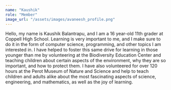 ```yaml
---
name: "Kaushik"
role: "Member"
image_url: "/assets/images/avaneesh_profile.png"
---
```

Hello, my name is Kaushik Balantrapu, and I am a 16 year-old 11th grader at Coppell High School. Learning is very important to me, and I make sure to do it in the form of computer science, programming, and other topics I am interested in. I have helped to foster this same drive for learning in those younger than me by volunteering at the Biodiversity Education Center and teaching children about certain aspects of the environment, why they are so important, and how to protect them. I have also volunteered for over 120 hours at the Perot Museum of Nature and Science and help to teach children and adults alike about the most fascinating aspects of science, engineering, and mathematics, as well as the joy of learning.
